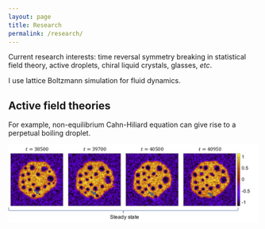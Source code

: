 ```yaml
---
layout: page
title: Research
permalink: /research/
---
```


Current research interests: time reversal symmetry breaking in statistical field theory, active droplets, chiral liquid crystals, glasses, _etc_.

I use lattice Boltzmann simulation for fluid dynamics.

## Active field theories

For example, non-equilibrium Cahn-Hiliard equation can give rise to a perpetual boiling droplet.

<img src="https://raw.githubusercontent.com/elsentjhung/elsentjhung.github.io/master/boiling-droplet.jpg" alt="drawing" width="1200"/>



